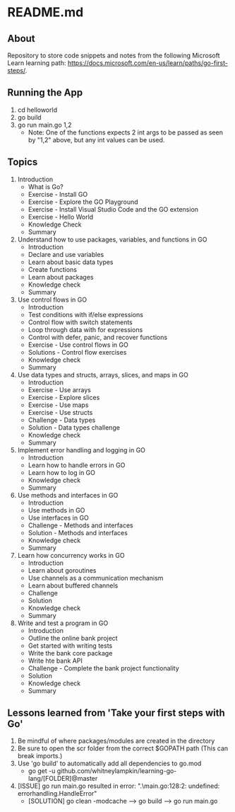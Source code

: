 # README.md

## About

Repository to store code snippets and notes from the following Microsoft Learn learning path: https://docs.microsoft.com/en-us/learn/paths/go-first-steps/.

## Running the App

1. cd helloworld
1. go build
1. go run main.go 1,2
    - Note: One of the functions expects 2 int args to be passed as seen by "1,2" above, but any int values can be used.

## Topics

1. Introduction
    - What is Go?
    - Exercise - Install GO
    - Exercise - Explore the GO Playground
    - Exercise - Install Visual Studio Code and the GO extension
    - Exercise - Hello World
    - Knowledge Check
    - Summary
1. Understand how to use packages, variables, and functions in GO
    - Introduction
    - Declare and use variables
    - Learn about basic data types
    - Create functions
    - Learn about packages
    - Knowledge check
    - Summary
1. Use control flows in GO
    - Introduction
    - Test conditions with if/else expressions
    - Control flow with switch statements
    - Loop through data with for expressions
    - Control with defer, panic, and recover functions
    - Exercise - Use control flows in GO
    - Solutions - Control flow exercises
    - Knowledge check
    - Summary
1. Use data types and structs, arrays, slices, and maps in GO
    - Introduction
    - Exercise - Use arrays
    - Exercise - Explore slices
    - Exercise - Use maps
    - Exercise - Use structs
    - Challenge - Data types
    - Solution - Data types challenge
    - Knowledge check
    - Summary
1. Implement error handling and logging in GO
    - Introduction
    - Learn how to handle errors in GO
    - Learn how to log in GO
    - Knowledge check
    - Summary
1. Use methods and interfaces in GO
    - Introduction
    - Use methods in GO
    - Use interfaces in GO
    - Challenge - Methods and interfaces
    - Solution - Methods and interfaces
    - Knowledge check
    - Summary
1. Learn how concurrency works in GO
    - Introduction
    - Learn about goroutines
    - Use channels as a communication mechanism
    - Learn about buffered channels
    - Challenge
    - Solution
    - Knowledge check
    - Summary
1. Write and test a program in GO
    - Introduction
    - Outline the online bank project
    - Get started with writing tests
    - Write the bank core package
    - Write hte bank API
    - Challenge - Complete the bank project functionality
    - Solution
    - Knowledge check
    - Summary

## Lessons learned from 'Take your first steps with Go'

1. Be mindful of where packages/modules are created in the directory
1. Be sure to open the scr folder from the correct $GOPATH path (This can break imports.)
1. Use 'go build' to automatically add all dependencies to go.mod
    - go get -u github.com/whitneylampkin/learning-go-lang/[FOLDER]@master
1. [ISSUE] go run main.go resulted in error: ".\main.go:128:2: undefined: errorhandling.HandleError"
    - [SOLUTION] go clean -modcache --> go build --> go run main.go
